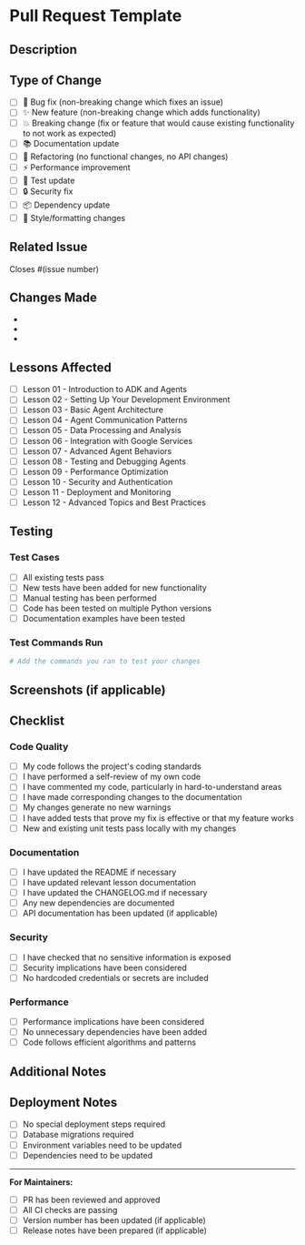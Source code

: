 # Pull Request Template

## Description
<!-- Provide a brief description of the changes in this PR -->

## Type of Change
<!-- Mark the relevant option with an "x" -->

- [ ] 🐛 Bug fix (non-breaking change which fixes an issue)
- [ ] ✨ New feature (non-breaking change which adds functionality)
- [ ] 💥 Breaking change (fix or feature that would cause existing functionality to not work as expected)
- [ ] 📚 Documentation update
- [ ] 🔧 Refactoring (no functional changes, no API changes)
- [ ] ⚡ Performance improvement
- [ ] 🧪 Test update
- [ ] 🔒 Security fix
- [ ] 📦 Dependency update
- [ ] 🎨 Style/formatting changes

## Related Issue
<!-- Link to the issue this PR addresses -->
Closes #(issue number)

## Changes Made
<!-- Provide a detailed list of changes made in this PR -->

-
-
-

## Lessons Affected
<!-- If this change affects any lessons, list them here -->

- [ ] Lesson 01 - Introduction to ADK and Agents
- [ ] Lesson 02 - Setting Up Your Development Environment
- [ ] Lesson 03 - Basic Agent Architecture
- [ ] Lesson 04 - Agent Communication Patterns
- [ ] Lesson 05 - Data Processing and Analysis
- [ ] Lesson 06 - Integration with Google Services
- [ ] Lesson 07 - Advanced Agent Behaviors
- [ ] Lesson 08 - Testing and Debugging Agents
- [ ] Lesson 09 - Performance Optimization
- [ ] Lesson 10 - Security and Authentication
- [ ] Lesson 11 - Deployment and Monitoring
- [ ] Lesson 12 - Advanced Topics and Best Practices

## Testing
<!-- Describe the testing that has been performed -->

### Test Cases

- [ ] All existing tests pass
- [ ] New tests have been added for new functionality
- [ ] Manual testing has been performed
- [ ] Code has been tested on multiple Python versions
- [ ] Documentation examples have been tested

### Test Commands Run

```bash
# Add the commands you ran to test your changes
```

## Screenshots (if applicable)
<!-- Add screenshots to help explain your changes -->

## Checklist
<!-- Mark completed items with an "x" -->

### Code Quality

- [ ] My code follows the project's coding standards
- [ ] I have performed a self-review of my own code
- [ ] I have commented my code, particularly in hard-to-understand areas
- [ ] I have made corresponding changes to the documentation
- [ ] My changes generate no new warnings
- [ ] I have added tests that prove my fix is effective or that my feature works
- [ ] New and existing unit tests pass locally with my changes

### Documentation

- [ ] I have updated the README if necessary
- [ ] I have updated relevant lesson documentation
- [ ] I have updated the CHANGELOG.md if necessary
- [ ] Any new dependencies are documented
- [ ] API documentation has been updated (if applicable)

### Security

- [ ] I have checked that no sensitive information is exposed
- [ ] Security implications have been considered
- [ ] No hardcoded credentials or secrets are included

### Performance

- [ ] Performance implications have been considered
- [ ] No unnecessary dependencies have been added
- [ ] Code follows efficient algorithms and patterns

## Additional Notes
<!-- Add any additional notes about the PR here -->

## Deployment Notes
<!-- Add any special deployment considerations -->

- [ ] No special deployment steps required
- [ ] Database migrations required
- [ ] Environment variables need to be updated
- [ ] Dependencies need to be updated

---

**For Maintainers:**
- [ ] PR has been reviewed and approved
- [ ] All CI checks are passing
- [ ] Version number has been updated (if applicable)
- [ ] Release notes have been prepared (if applicable)
